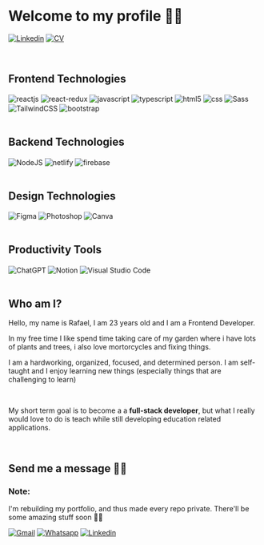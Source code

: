 <br>

# Welcome to my profile 🤸‍♂

[![Linkedin](https://img.shields.io/badge/LinkedIn-0077B5?style=for-the-badge&logo=linkedin&logoColor=white)](https://www.linkedin.com/in/rafael-lopes-frontend-developer/)
[![CV](https://img.shields.io/badge/DOWLOAD%20MY%20CV-E34F26?style=for-the-badge&color=red)](https://drive.google.com/file/d/14v_VkQ3HAfnLcltgsVtZeOgxJAvctO6L/view?usp=share_link?alt=media&token=d6ef8f22-21a7-41e5-8ac7-d8afc5003be6)

<br>

## Frontend Technologies

<div style="display: inline_block">

<img align="center" style="display:inline" alt="reactjs"  src="https://img.shields.io/badge/React-20232A?style=for-the-badge&logo=react&logoColor=61DAFB"/>

<img align="center" style="display:inline" alt="react-redux"  src="https://img.shields.io/badge/Redux-20232A?style=for-the-badge&logo=redux&logoColor=61DAFB"/>

<img align="center" style="display:inline" alt="javascript"  src="https://img.shields.io/badge/JavaScript-323330?style=for-the-badge&logo=javascript&logoColor=F7DF1E">

<img align="center" style="display:inline" alt="typescript"  src="https://img.shields.io/badge/TypeScript-323330?style=for-the-badge&logo=typescript&logoColor=2f74c0">

<img align="center" style="display:inline" alt="html5"  src="https://img.shields.io/badge/HTML5-E34F26?style=for-the-badge&logo=html5&logoColor=white"/>

<img align="center" style="display:inline" alt="css"  src="https://img.shields.io/badge/CSS3-1572B6?style=for-the-badge&logo=css3&logoColor=white"/>

<img align="center" style="display:inline" alt="Sass"  src="https://img.shields.io/badge/Sass-1572B6?style=for-the-badge&&color=c76494&logo=Sass&logoColor=white"/>

<img align="center" style="display:inline" alt="TailwindCSS"  src="https://img.shields.io/badge/TailwindCSS-1572B6?style=for-the-badge&logo=TailwindCSS&logoColor=white"/>

<img align="center" style="display:inline" alt="bootstrap"  src="https://img.shields.io/badge/Bootstrap-563D7C?style=for-the-badge&logo=bootstrap&logoColor=white"/>

</div>

<br>

## Backend Technologies

<div style="display: inline_block">

<img align="center" style="display:inline" alt="NodeJS"  src="https://img.shields.io/badge/Node.js-43853D?style=for-the-badge&logo=node.js&logoColor=white"/>

<img align="center" style="display:inline" alt="netlify"  src="https://img.shields.io/badge/Netlify-00C7B7?style=for-the-badge&logo=netlify&logoColor=white"/>

<img align="center" style="display:inline" alt="firebase"  src="https://img.shields.io/badge/Firebase-E34F26?style=for-the-badge&logo=firebase&logoColor=whtie"/>

</div>

<br>

## Design Technologies

<div style="display: inline_block">

<img align="center" style="display:inline" alt="Figma"  src="https://img.shields.io/badge/Figma-f7f7f7?style=for-the-badge&logo=Figma"/>

<img align="center" style="display:inline" alt="Photoshop"  src="https://img.shields.io/badge/Photoshop-001d34?style=for-the-badge&logo=Adobe-Photoshop"/>

<img align="center" style="display:inline" alt="Canva"  src="https://img.shields.io/badge/Canva-20232A?style=for-the-badge&logo=Canva"/>

</div>

<br>

## Productivity Tools

<div style="display: inline_block">

<img align="center" style="display:inline" alt="ChatGPT"  src="https://img.shields.io/badge/ChatGPT-79277d?style=for-the-badge&logo=openai"/>

<img align="center" style="display:inline" alt="Notion"  src="https://img.shields.io/badge/Notion-333?style=for-the-badge&logo=Notion"/>

<img align="center" style="display:inline" alt="Visual Studio Code"  src="https://img.shields.io/badge/Visual Studio Code-1b5ea6?style=for-the-badge&logo=Visual Studio Code"/>

</div>

<br>

## Who am I?

<p>Hello, my name is Rafael, I am 23 years old and I am a Frontend Developer.</p>
<p>In my free time I like spend time taking care of my garden where i have lots of plants and trees, i also love mortorcycles and fixing things.</p> 
<p>I am a hardworking, organized, focused, and determined person. I am self-taught and I enjoy learning new things (especially things that are challenging to learn)</p>
<br>
<p>My short term goal is to become a a <strong>full-stack developer</strong>, but what I really would love to do is teach while still developing education related applications.</p>

<br>

## Send me a message 🙋‍♂️

### Note: 
I'm rebuilding my portfolio, and thus made every repo private. There'll be some amazing stuff soon 💪🔥

[![Gmail](https://img.shields.io/badge/Gmail-0078D4?style=for-the-badge&color=red&logo=gmail&logoColor=white)](mailto:rafalopessecond@gmail.com)
[![Whatsapp](https://img.shields.io/badge/WhatsApp-25D366?style=for-the-badge&logo=whatsapp&logoColor=white)](https://wa.me/+351914745806)
[![Linkedin](https://img.shields.io/badge/LinkedIn-0077B5?style=for-the-badge&logo=linkedin&logoColor=white)](https://www.linkedin.com/in/rafael-lopes-frontend-developer/)
